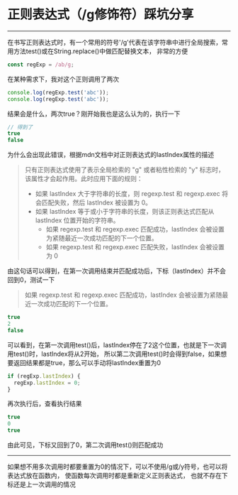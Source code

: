 # 正则表达式（/g修饰符）踩坑分享 

***

在书写正则表达式时，有一个常用的符号'/g'代表在该字符串中进行全局搜索，常用方法test()或在String.replace()中做匹配替换文本，
非常的方便
```javascript
const regExp = /ab/g;
```

在某种需求下，我对这个正则调用了两次
```javascript
console.log(regExp.test('abc'));
console.log(regExp.test('abc'));
```

结果会是什么，两次true？刚开始我也是这么认为的，执行一下
```javascript
// 得到了
true
false
```

为什么会出现此错误，根据mdn文档中对正则表达式的lastIndex属性的描述
> 只有正则表达式使用了表示全局检索的 "g" 或者粘性检索的 "y" 标志时，该属性才会起作用。此时应用下面的规则：<br>
> - 如果 lastIndex 大于字符串的长度，则 regexp.test 和 regexp.exec 将会匹配失败，然后 lastIndex 被设置为 0。
> - 如果 lastIndex 等于或小于字符串的长度，则该正则表达式匹配从 lastIndex 位置开始的字符串。
>   - 如果 regexp.test 和 regexp.exec 匹配成功，lastIndex 会被设置为紧随最近一次成功匹配的下一个位置。
>   - 如果 regexp.test 和 regexp.exec 匹配失败，lastIndex 会被设置为 0

由这句话可以得到，在第一次调用结束并匹配成功后，下标（lastIndex）并不会回到0，测试一下
> 如果 regexp.test 和 regexp.exec 匹配成功，lastIndex 会被设置为紧随最近一次成功匹配的下一个位置。


```javascript
true
2
false
```

可以看到，在第一次调用test()后，lastIndex停在了2这个位置，也就是下一次调用test()时，lastIndex将从2开始，
所以第二次调用test()时会得到false，如果想要返回结果都是true，那么可以手动将lastIndex重置为0

```javascript
if (regExp.lastIndex) {
  regExp.lastIndex = 0;
}
```

再次执行后，查看执行结果
```javascript
true
0
true
```

由此可见，下标又回到了0，第二次调用test()则匹配成功

***

如果想不用多次调用时都要重置为0的情况下，可以不使用/g或/y符号，也可以将表达式放在函数内，
使函数每次调用时都是重新定义正则表达式， 也就不存在下标还是上一次调用的情况

